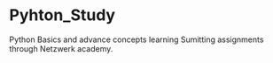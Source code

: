 # Pyhton_Study
Python Basics and advance concepts learning
Sumitting assignments through  Netzwerk academy.
